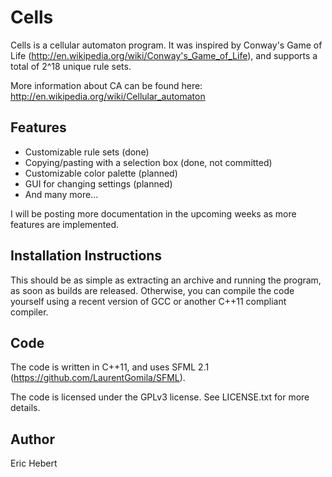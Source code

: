 Cells
=====

Cells is a cellular automaton program. It was inspired by Conway's Game of Life (http://en.wikipedia.org/wiki/Conway's_Game_of_Life), and supports a total of 2^18 unique rule sets.

More information about CA can be found here: http://en.wikipedia.org/wiki/Cellular_automaton


Features
--------

* Customizable rule sets (done)
* Copying/pasting with a selection box (done, not committed)
* Customizable color palette (planned)
* GUI for changing settings (planned)
* And many more...

I will be posting more documentation in the upcoming weeks as more features are implemented.


Installation Instructions
-------------------------

This should be as simple as extracting an archive and running the program, as soon as builds are released.
Otherwise, you can compile the code yourself using a recent version of GCC or another C++11 compliant compiler.


Code
----

The code is written in C++11, and uses SFML 2.1 (https://github.com/LaurentGomila/SFML).

The code is licensed under the GPLv3 license. See LICENSE.txt for more details.


Author
------

Eric Hebert
